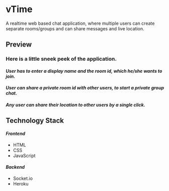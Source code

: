 
# vTime

A realtime web based chat application, where multiple users can create separate rooms/groups and can share messages and live location.

## Preview

### Here is a little sneek peek of the application.

#### *User has to enter a display name and the room id, which he/she wants to join.*

#### *User can share a private room id with other users, to start a private group chat.*

#### *Any user can share their location to other users by a single click.*

## Technology Stack

#### *Frontend*

- HTML 
- CSS 
- JavaScript

#### *Backend*

- Socket.io
- Heroku
